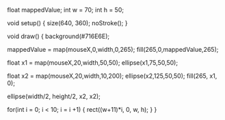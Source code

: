 float mappedValue;
int w = 70;
int h = 50;


void setup() {
  size(640, 360);
  noStroke();
}

void draw() {
  background(#716E6E);
  
  mappedValue = map(mouseX,0,width,0,265);
  fill(265,0,mappedValue,265);
 
  float x1 = map(mouseX,20,width,50,50);
 ellipse(x1,75,50,50);
 
  float x2 = map(mouseX,20,width,10,200);
   ellipse(x2,125,50,50);
  fill(265, x1, 0);
  
  ellipse(width/2, height/2, x2, x2);
  
  for(int i = 0; i < 10; i = i +1) {
    rect((w+11)*i, 0, w, h);
  }
}
